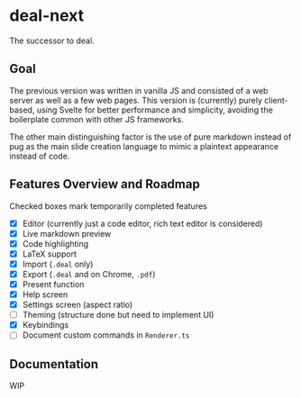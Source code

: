 # deal-next
The successor to deal.

## Goal
The previous version was written in vanilla JS and consisted of a web server as well as a few web pages. This version is (currently) purely client-based, using Svelte for better performance and simplicity, avoiding the boilerplate common with other JS frameworks.

The other main distinguishing factor is the use of pure markdown instead of pug as the main slide creation language to mimic a plaintext appearance instead of code.

## Features Overview and Roadmap
Checked boxes mark temporarily completed features
- [x] Editor (currently just a code editor, rich text editor is considered)
- [x] Live markdown preview
- [x] Code highlighting
- [x] LaTeX support
- [x] Import (`.deal` only)
- [x] Export (`.deal` and on Chrome, `.pdf`)
- [x] Present function
- [x] Help screen
- [x] Settings screen (aspect ratio)
- [ ] Theming (structure done but need to implement UI)
- [x] Keybindings
- [ ] Document custom commands in `Renderer.ts`

## Documentation
WIP
